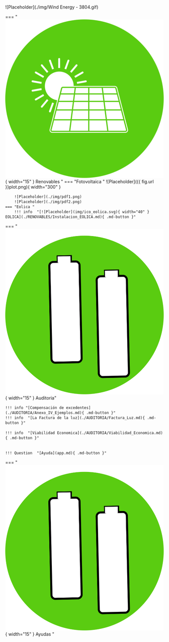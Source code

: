 #

![Placeholder](./img/Wind Energy - 3804.gif)



=== "![Placeholder](img/ico_solar.svg){ width="15" } Renovables "
    === "Fotovoltaica "
        ![Placeholder]({{ fig.url }}plot.png){ width="300" }

        ![Placeholder](./img/pdf1.png)
        ![Placeholder](./img/pdf2.png)
    === "Eolica "
        !!! info  "[![Placeholder](img/ico_eolica.svg){ width="40" } EOLICA](./RENOVABLES/Instalacion_EOLICA.md){ .md-button }"


=== "![Placeholder](img/ico_bateria.svg){ width="15" } Auditoria"

    !!! info "[Compensación de excedentes](./AUDITORIA/Anexo_IV_Ejemplos.md){ .md-button }"
    !!! info  "[La Factura de la luz](./AUDITORIA/Factura_Luz.md){ .md-button }"

    !!! info  "[Viabilidad Economica](./AUDITORIA/Viabilidad_Economica.md){ .md-button }"


    !!! Question  "[Ayuda](app.md){ .md-button }"


=== "![Placeholder](img/ico_bateria.svg){ width="15" } Ayudas "






